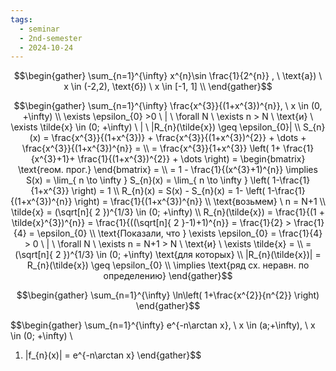 ```yaml
---
tags:
  - seminar
  - 2nd-semester
  - 2024-10-24
---
```


$$\begin{gather}
\sum_{n=1}^{\infty} x^{n}\sin \frac{1}{2^{n}} , \ \text{а}) \ x \in (-2,2), \text{б}) \ x \in [-1, 1] \\
\end{gather}$$

$$\begin{gather}
\sum_{n=1}^{\infty} \frac{x^{3}}{(1+x^{3})^{n}}, \ x \in (0, +\infty) \\
\exists \epsilon_{0} >0 \ | \ \forall N \ \exists n > N \ \text{и} \ \exists \tilde{x} \in (0; +\infty) \ | \  |R_{n}(\tilde{x}) \geq \epsilon_{0}| \\
S_{n}(x) = \frac{x^{3}}{(1+x^{3})} + \frac{x^{3}}{(1+x^{3})^{2}} + \dots + \frac{x^{3}}{(1+x^{3})^{n}} = \\
= \frac{x^{3}}{1+x^{3}} \left( 1+ \frac{1}{x^{3}+1}+ \frac{1}{(1+x^{3})^{2}} + \dots \right) = \begin{bmatrix}
\text{геом. прог.}
\end{bmatrix} = \\
= 1 - \frac{1}{(x^{3}+1)^{n}} \implies S(x) = \lim_{ n \to \infty } S_{n}(x) = \lim_{ n \to \infty } \left( 1-\frac{1}{1+x^{3}} \right) = 1 \\
R_{n}(x) = S(x) - S_{n}(x) = 1- \left( 1-\frac{1}{(1+x^{3})^{n}} \right) = \frac{1}{(1+x^{3})^{n}} \\
\text{возьмем} \ n = N+1 \\
\tilde{x} = (\sqrt[n]{ 2 })^{1/3} \in (0; +\infty) \\
R_{n}(\tilde{x}) = \frac{1}{(1 + \tilde{x}^{3})^{n}} = \frac{1}{((\sqrt[n]{ 2 }-1)+1)^{n}} = \frac{1}{2} > \frac{1}{4} = \epsilon_{0} \\
\text{Показали, что } \exists \epsilon_{0} = \frac{1}{4} > 0 \ | \  \forall N \ \exists n = N+1 > N \ \text{и} \ \exists \tilde{x} = \\
= (\sqrt[n]{ 2 })^{1/3} \in (0; +\infty) \text{для которых} \\
|R_{n}(\tilde{x})| = R_{n}(\tilde{x}) \geq \epsilon_{0} \\
\implies \text{ряд сх. неравн. по определению}
\end{gather}$$

$$\begin{gather}
\sum_{n=1}^{\infty} \ln\left( 1+\frac{x^{2}}{n^{2}} \right)
\end{gather}$$

$$\begin{gather}
\sum_{n=1}^{\infty} e^{-n\arctan x}, \ x \in (a;+\infty), \ x \in (0; +\infty) \\
1) |f_{n}(x)| = e^{-n\arctan x} 
\end{gather}$$